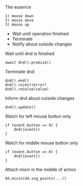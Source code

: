 The essence

    1) mouse down
    2) mouse move
    3) mouse up

* Wait until operation finished
* Terminate
* Notify about outside changes

Wait until dnd is finished

    await dnd().promise()

Terminate dnd

    dnd().end()
    dnd().reject(error)
    dnd().resolve(value)

Inform dnd about outside changes

    dnd().update()

Watch for left mouse button only

    if (event.button == 0) {
        dnd({event})
    }

Watch for middle mouse button only

    if (event.button == 0) {
        dnd({event})
    }

Attach mixin in the middle of action

    dd.mixin(dd.svg_points(...))
